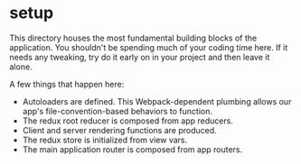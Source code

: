 # setup

This directory houses the most fundamental building blocks of the application.
You shouldn't be spending much of your coding time here.
If it needs any tweaking, try do it early on in your project and then leave it alone.

A few things that happen here:
* Autoloaders are defined. This Webpack-dependent plumbing allows our app's
  file-convention-based behaviors to function.
* The redux root reducer is composed from app reducers.
* Client and server rendering functions are produced.
* The redux store is initialized from view vars.
* The main application router is composed from app routers.
